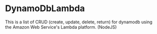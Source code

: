 # DynamoDbLambda

This is a list of CRUD (create, update, delete, return) for dynamodb using the Amazon Web Service's Lambda platform. (NodeJS)
